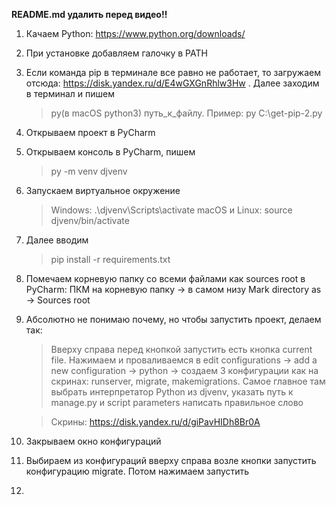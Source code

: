 **README.md удалить перед видео!!**

1. Качаем Python: https://www.python.org/downloads/
2. При установке добавляем галочку в PATH
3. Если команда pip в терминале все равно не работает, то загружаем отсюда: https://disk.yandex.ru/d/E4wGXGnRhlw3Hw . Далее заходим в терминал и пишем 
   > py(в macOS python3) путь_к_файлу. Пример: py C:\get-pip-2.py
4. Открываем проект в PyCharm
5. Открываем консоль в PyCharm, пишем
   > py -m venv djvenv
6. Запускаем виртуальное окружение
   > Windows: .\djvenv\Scripts\activate
   > macOS и Linux: source djvenv/bin/activate
7. Далее вводим 
   > pip install -r requirements.txt
8. Помечаем корневую папку со всеми файлами как sources root в PyCharm: ПКМ на корневую папку -> в самом низу Mark directory as -> Sources root
9. Абсолютно не понимаю почему, но чтобы запустить проект, делаем так:
    > Вверху справа перед кнопкой запустить есть кнопка current file. Нажимаем и проваливаемся в edit configurations -> add a new configuration -> python -> создаем 3 конфигурации как на скринах: runserver, migrate, makemigrations. Самое главное там выбрать интерпретатор Python из djvenv, указать путь к manage.py и script parameters написать правильное слово
    
   > Скрины: https://disk.yandex.ru/d/giPavHIDh8Br0A
    
10. Закрываем окно конфигураций
11. Выбираем из конфигураций вверху справа возле кнопки запустить конфигурацию migrate. Потом нажимаем запустить
12. 